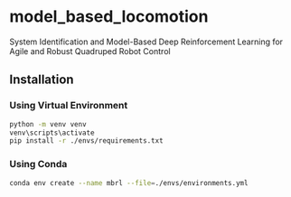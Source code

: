 # model_based_locomotion

System Identification and Model-Based Deep Reinforcement Learning for Agile and Robust Quadruped Robot Control

## Installation

### Using Virtual Environment

```bash
python -m venv venv
venv\scripts\activate
pip install -r ./envs/requirements.txt
```

### Using Conda

```bash
conda env create --name mbrl --file=./envs/environments.yml 
```
